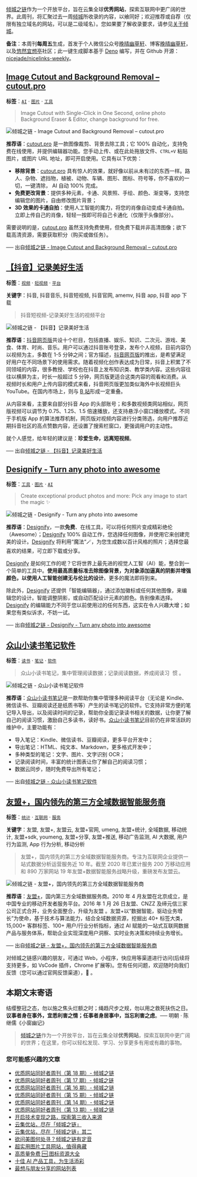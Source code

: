 [倾城之链](https://link.niceshare.site/)作为一个开放平台，旨在云集全球**优秀网站**，探索互联网中更广阔的世界。此周刊，将汇聚过去一周[倾城](https://nicelinks.site/?utm_source=weekly)所收录的内容，以飨同好；欢迎推荐或自荐（仅限有独立域名的网站，可以是二级域名）。您如果要了解收录要求，请参见[关于倾城](https://nicelinks.site/about?utm_source=weekly)。

**备注**：本周刊**每周五**生成，首发于个人微信公众号[晚晴幽草轩](https://mp.weixin.qq.com/mp/appmsgalbum?__biz=MzI5MDIwMzM2Mg==&action=getalbum&album_id=1530765143352082433&scene=173&from_msgid=2650641087&from_itemidx=1&count=3#wechat_redirect)、博客[晚晴幽草轩](https://www.jeffjade.com)，以及[悠然宜想亭](https://forum.lovejade.cn/)社区；此一键生成脚本基于 [Deno](https://nicelinks.site/post/602d30aad099ff5688618591) 编写，并在 Github 开源：[nicejade/nicelinks-weekly](https://github.com/nicejade/nicelinks-weekly)。

## [Image Cutout and Background Removal – cutout.pro](https://nicelinks.site/post/60d48622db7006579fb126b0)

**标签**：[`AI`](https://nicelinks.site/tags/AI) · [`图片`](https://nicelinks.site/tags/图片) · [`工具`](https://nicelinks.site/tags/工具)

> Image Cutout with Single-Click in One Second, online photo Background Eraser & Editor, change background for free.

![倾城之链 - Image Cutout and Background Removal – cutout.pro](https://nicelinks.oss-cn-shenzhen.aliyuncs.com/www.cutout.pro.png?x-oss-process=style/png2jpg)

**推荐语**：[cutout.pro](https://www.cutout.pro/) 是一款图像裁剪、背景去除工具；它 100% 自动化，支持免费在线使用，并提供编辑器功能。您手动上传、或在此处拖放文件、`CTRL+V` 粘贴图片，或图片 URL 地址，即可开启使用。它具有以下优势：

- **移除背景**：[cutout.pro](https://www.cutout.pro/) 具有惊人的效果，就好像以前从未有过的东西一样。路人、杂物、遮挡物，植被、动物、车辆、图形、图标、符号等，你不喜欢的一切，一键清除， AI 自动 100% 完成。
- **免费更改背景**：提供多种元素，卡通、风景照、手绘、颜色、渐变等，支持您编辑您的图片，自由修改图片背景；
- **3D 效果的卡通自拍**：使用人工智能的魔力，将您的肖像自动变成卡通自拍。立即上传自己的肖像，轻轻一按即可将自己卡通化（仅限于头像部分）。

需要说明的是，[cutout.pro](https://www.cutout.pro/) 虽然支持免费使用，但免费下载并非高清图像；欲下载高清资源，需要获取积分（购买或做任务）。

── 出自[倾城之链 - Image Cutout and Background Removal – cutout.pro](https://nicelinks.site/post/60d48622db7006579fb126b0)

## [【抖音】记录美好生活](https://nicelinks.site/post/60d48417db7006579fb126ae)

**标签**：[`视频`](https://nicelinks.site/tags/视频) · [`短视频`](https://nicelinks.site/tags/短视频) · [`平台`](https://nicelinks.site/tags/平台)

**关键字**：抖音, 抖音音乐, 抖音短视频, 抖音官网, amemv, 抖音 app, 抖音 app 下载

> 抖音短视频-记录美好生活的视频平台

![倾城之链 - 【抖音】记录美好生活](https://nicelinks.oss-cn-shenzhen.aliyuncs.com/www.douyin.com.png?x-oss-process=style/png2jpg)

**推荐语**：[抖音网页版](https://www.douyin.com/)共设十个栏目，包括直播、娱乐、知识、二次元、游戏、美食、体育、时尚、音乐。用户可以通过抖音账号登录，发布个人视频，目前内容仍以视频为主，多数在 1-5 分钟之间；官方描述，[抖音网页版](https://www.douyin.com/)的推出，是希望满足好用户在不同场景下的使用需求。随着视频化创作表达成为日常，抖音上积累了不同领域的内容，很多教授、学校也在抖音上发布知识类、教学类内容。这些内容往往以横屏为主，时长一般超过 5 分钟，网页版更适合这类内容的观看和消费。从视频时长和用户上传内容的模式来看，抖音网页版更加类似海外中长视频巨头 YouTube。在国内市场上，则与 [B 站](https://nicelinks.site/post/5a5cccc8e05887175ee08523)形成一定重叠。

从内容来看，主要来自部分抖音 App 的头部账号；和多数视频类网站相似，网页版视频可以调节为 0.75、1.25、1.5 倍速播放，还支持悬浮小窗口播放模式。不同于手机版 App 的算法推荐机制，网页版对视频内容进行分类筛选，向用户推荐近期抖音社区的高点赞数内容，还设置了搜索栏窗口，更强调用户的主动性。

就个人感觉，给年轻的建议是：**珍爱生命，远离短视频**。

── 出自[倾城之链 - 【抖音】记录美好生活](https://nicelinks.site/post/60d48417db7006579fb126ae)

## [Designify - Turn any photo into awesome](https://nicelinks.site/post/60d3319cdb7006579fb126ac)

**标签**：[`工具`](https://nicelinks.site/tags/工具) · [`图片`](https://nicelinks.site/tags/图片) · [`AI`](https://nicelinks.site/tags/AI)

> Create exceptional product photos and more: Pick any image to start the magic ✨

![倾城之链 - Designify - Turn any photo into awesome](https://nicelinks.oss-cn-shenzhen.aliyuncs.com/www.designify.com.png?x-oss-process=style/png2jpg)

**推荐语**：[Designify](https://www.designify.com/)，一款**免费**、在线工具，可以将任何照片变成精彩绝伦（Awesome）；[Designify](https://www.designify.com/) 100% 自动工作，您选择任何图像，并使用它来创建完美的设计。[Designify](https://www.designify.com/) 将利用“魔法“🪄，为您生成数以百计风格的照片；选择您最喜欢的结果，可立即下载或分享。

[Designify](https://www.designify.com/) 是如何工作的呢？它将世界上最先进的视觉人工智（AI）能，整合到一个简单的工具中。**使用最高质量标准去除图像背景，为对象添加逼真的阴影并增强颜色，以使用人工智能创建无与伦比的设计**。更多的魔法即将到来。

除此外，[Designify](https://www.designify.com/) 还提供「智能编辑器」，通过添加徽标或任何其他图像，来编辑您的设计。智能调整阴影，或自动匹配设计元素的颜色。告别像素选择。[Designify](https://www.designify.com/) 的编辑能力不同于您以前使用过的任何东西，这实在令人兴趣大增；如果您有类似诉求，不妨一试。

── 出自[倾城之链 - Designify - Turn any photo into awesome](https://nicelinks.site/post/60d3319cdb7006579fb126ac)

## [众山小读书笔记软件](https://nicelinks.site/post/60d32eb4db7006579fb126aa)

**标签**：[`读书`](https://nicelinks.site/tags/读书) · [`笔记`](https://nicelinks.site/tags/笔记) · [`软件`](https://nicelinks.site/tags/软件)

> 众山小读书笔记，集中管理阅读数据；记录阅读数据，养成阅读习 ‪ 惯 ‬。

![倾城之链 - 众山小读书笔记软件](https://nicelinks.oss-cn-shenzhen.aliyuncs.com/omynote.com.png?x-oss-process=style/png2jpg)

**推荐语**：[众山小读书笔记](https://omynote.com)是一款帮助你集中管理多种阅读平台（无论是 Kindle、微信读书、豆瓣阅读还是纸质书等）产生的读书笔记的软件。它支持非常方便的笔记导入导出，以及阅读时间的记录，帮助你全面记录读书相关的数据，让你更了解自己的阅读习惯，激励自己多读书，读好书。[众山小读书笔记](https://omynote.com)目前仍在非常活跃的维护中，主要功能有：

- 导入笔记：Kindle、微信读书、豆瓣阅读，更多平台开发中；
- 导出笔记：HTML、纯文本、Markdown，更多格式开发中；
- 多种类型的笔记：文字、图片、文字识别 OCR；
- 记录阅读时间，丰富的统计图表让你了解自己的阅读习惯；
- 数据云同步，随时免费导出所有笔记；

── 出自[倾城之链 - 众山小读书笔记软件](https://nicelinks.site/post/60d32eb4db7006579fb126aa)

## [友盟+，国内领先的第三方全域数据智能服务商](https://nicelinks.site/post/60d32878db7006579fb126a8)

**标签**：[`统计`](https://nicelinks.site/tags/统计) · [`互联网`](https://nicelinks.site/tags/互联网) · [`服务`](https://nicelinks.site/tags/服务)

**关键字**：友盟, 友盟+, 友盟云, 友盟+官网, umeng, 友盟+统计, 全域数据, 移动统计, 友盟+sdk, youmeng, 友盟+分享, 友盟+推送, 移动广告监测, AI 大数据, 用户行为监测, App 行为分析, 移动分析

> 友盟+，国内领先的第三方全域数据智能服务商。专注为互联网企业提供一站式数据分析运营服务近 10 年。截至 2020 年已累计服务 200 万移动应用和 890 万家网站 19 年友盟+数据智能服务战略升级，重磅发布友盟云。

![倾城之链 - 友盟+，国内领先的第三方全域数据智能服务商](https://nicelinks.oss-cn-shenzhen.aliyuncs.com/www.umeng.com.png?x-oss-process=style/png2jpg)

**推荐语**：[友盟+](https://www.umeng.com/)，国内第三方全域数据服务商。2010 年 4 月友盟在北京成立，是中国专业的移动开发者服务平台。2016 年 1 月 26 日友盟、CNZZ 及缔元信三家公司正式合并，业务全面整合，升级为友盟 。友盟+以“数据智能，驱动业务增长”为使命，基于技术与算法能力，结合全域数据资源，挖掘出 40+ 标签大类，15,000+ 客群标签、100+ 用户/行业分析指标，通过 AI 赋能的一站式互联网数据产品与服务体系，帮助企业实现深度用户洞察、实时业务决策和持续业务增长。

── 出自[倾城之链 - 友盟+，国内领先的第三方全域数据智能服务商](https://nicelinks.site/post/60d32878db7006579fb126a8)

对倾城之链感兴趣的朋友，可通过 Web，小程序，快应用等渠道进行访问(后续将支持更多，如 VsCode 插件，Chrome 扩展等)。您有任何问题，欢迎随时向我们反馈（您可以通过官网反馈渠道），🤲 。

## 本期文末寄语

结缨整冠之态，勿以施之焦头烂额之时；绳趋尺步之规，勿以用之救死扶伤之日。**议事者身在事外，宜悉利害之情；任事者身居事中，当忘利害之虑**。── 明朝 · 陈继儒《小窗幽记》

> [倾城之链](https://link.niceshare.site/)作为一个开放平台，旨在云集全球**优秀网站**，探索互联网中更广阔的世界；在这里，你可以轻松发现、学习、分享更多有用或有趣的事物。

### 您可能感兴趣的文章

- [优质网站同好者周刊（第 18 期）- 倾城之链](https://www.jeffjade.com/2021/06/17/204-nicelinks-weekly-018/)
- [优质网站同好者周刊（第 17 期）- 倾城之链](https://www.jeffjade.com/2021/06/10/203-nicelinks-weekly-017/)
- [优质网站同好者周刊（第 16 期）- 倾城之链](https://www.jeffjade.com/2021/06/03/202-nicelinks-weekly-016/)
- [优质网站同好者周刊（第 15 期）- 倾城之链](https://www.jeffjade.com/2021/05/27/201-nicelinks-weekly-015/)
- [优质网站同好者周刊（第 14 期）- 倾城之链](https://www.jeffjade.com/2021/05/20/200-nicelinks-weekly-014/)
- [优质网站同好者周刊（第 13 期）- 倾城之链](https://www.jeffjade.com/2021/05/13/199-nicelinks-weekly-013/)
- [开启技术变现之路，探索第三收入来源](https://www.jeffjade.com/2020/11/17/173-talk-about-nice-links/)
- [云集优站，尽在「倾城之链」](https://www.jeffjade.com/2017/12/31/136-talk-about-nicelinks-site/)
- [云集优站，尽在「倾城之链」其二](https://www.jeffjade.com/2018/12/23/146-talk-about-nice-links/)
- [欲问美图何处寻？倾城之链有定音](https://www.jeffjade.com/2019/02/17/151-aweome-beautiful-picture-website-list/ "欲问美图何处寻？倾城之链有定音")
- [超实用图片工具网站，值得典藏](https://www.jeffjade.com/2020/07/27/165-aweome-picture-tool-website-list/)
- [高质量免费 🆓 图标资源大全](https://www.jeffjade.com/2020/09/11/169-high-quality-free-icon-resource-collection/)
- [十佳 AI 产品工具，为生活添彩](https://www.jeffjade.com/2020/09/23/170-list-of-top-20-ai-product-tools/)
- [最想与朋友分享的网站列表](https://www.jeffjade.com/2020/09/01/168-list-of-websites-i-most-want-to-share-with-my-friends/)
